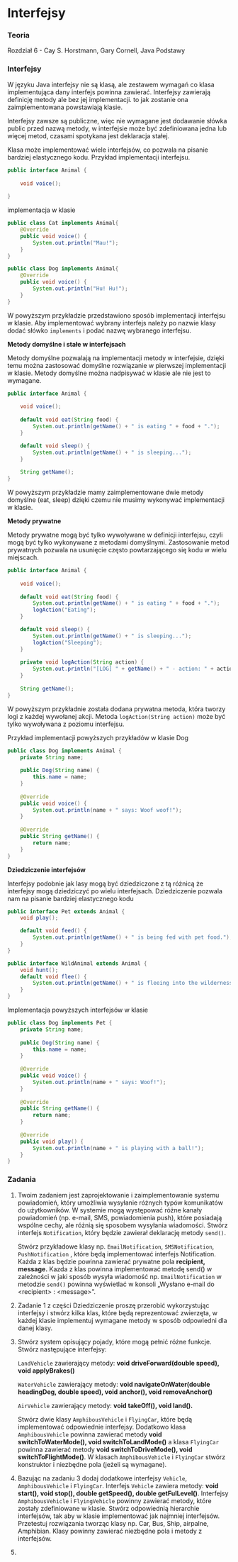 # Interfejsy

### Teoria

Rozdział 6 - Cay S. Horstmann, Gary Cornell, Java Podstawy

### Interfejsy

W języku Java interfejsy nie są klasą, ale zestawem wymagań co klasa implementująca dany interfejs powinna zawierać. Interfejsy zawierają definicję metody ale bez jej implementacji. to jak zostanie ona zaimplementowana powstawiają klasie.&#x20;

Interfejsy zawsze są publiczne, więc nie wymagane jest dodawanie słówka public przed nazwą metody, w interfejsie może być zdefiniowana jedna lub więcej metod, czasami spotykana jest deklaracja stałej.&#x20;

Klasa może implementować wiele interfejsów, co pozwala na pisanie bardziej elastycznego kodu. Przykład implementacji interfejsu.

```java
public interface Animal {
    
    void voice();
    
}
```

implementacja w klasie

```java
public class Cat implements Animal{
    @Override
    public void voice() {
        System.out.println("Mau!");
    }
}

public class Dog implements Animal{
    @Override
    public void voice() {
        System.out.println("Hu! Hu!");
    }
}

```

W powyższym przykładzie przedstawiono sposób implementacji interfejsu w klasie. Aby implementować wybrany interfejs należy po nazwie klasy dodać słówko `implements` i  podać nazwę wybranego interfejsu.&#x20;

**Metody domyślne i stałe w interfejsach**

Metody domyślne pozwalają na implementacji metody w interfejsie, dzięki temu można zastosować domyślne rozwiązanie w pierwszej implementacji w klasie. Metody domyślne można nadpisywać w klasie ale nie jest to wymagane.

```java
public interface Animal {
    
    void voice();
    
    default void eat(String food) {
        System.out.println(getName() + " is eating " + food + ".");
    }

    default void sleep() {
        System.out.println(getName() + " is sleeping...");
    }
    
    String getName();
}
```

&#x20;W powyższym przykładzie mamy zaimplementowane dwie metody domyślne (eat, sleep) dzięki czemu nie musimy wykonywać implementacji w klasie.&#x20;

**Metody prywatne**

Metody prywatne mogą być tylko wywoływane w definicji interfejsu, czyli mogą być tylko wykonywane z metodami domyślnymi. Zastosowanie metod prywatnych pozwala na usunięcie często powtarzającego się kodu w wielu miejscach.

```java
public interface Animal {
    
    void voice();
    
    default void eat(String food) {
        System.out.println(getName() + " is eating " + food + ".");
        logAction("Eating");
    }

    default void sleep() {
        System.out.println(getName() + " is sleeping...");
        logAction("Sleeping");
    }
    
    private void logAction(String action) {
        System.out.println("[LOG] " + getName() + " - action: " + action);
    }
    
    String getName();
}
```

W powyższym przykładnie została dodana prywatna metoda, która tworzy logi z każdej wywołanej akcji. Metoda `logAction(String action)` może być tylko wywoływana z poziomu interfejsu.

Przykład implementacji powyższych przykładów w klasie Dog

```java
public class Dog implements Animal {
    private String name;
    
    public Dog(String name) {
        this.name = name;
    }
    
    @Override
    public void voice() {
        System.out.println(name + " says: Woof woof!");
    }
    
    @Override
    public String getName() {
        return name;
    }
}
```

**Dziedziczenie interfejsów**

Interfejsy podobnie jak lasy mogą być dziedziczone z tą różnicą że interfejsy mogą dziedziczyć po wielu interfejsach. Dziedziczenie pozwala nam na pisanie bardziej elastycznego kodu&#x20;

```java
public interface Pet extends Animal {
    void play();

    default void feed() {
        System.out.println(getName() + " is being fed with pet food.");
    }
}
```

```java
public interface WildAnimal extends Animal {
    void hunt();
    default void flee() {
        System.out.println(getName() + " is fleeing into the wilderness!");
    }
}
```

Implementacja powyższych interfejsów w klasie&#x20;

```java
public class Dog implements Pet {    
    private String name;
    
    public Dog(String name) {
        this.name = name;
    }
    
    @Override
    public void voice() {
        System.out.println(name + " says: Woof!");
    }
    
    @Override
    public String getName() {
        return name;
    }
    
    @Override
    public void play() {
        System.out.println(name + " is playing with a ball!");
    }
}
```

### Zadania

1.  Twoim zadaniem jest zaprojektowanie i zaimplementowanie systemu powiadomień, który umożliwia wysyłanie różnych typów komunikatów do użytkowników. W systemie mogą występować różne kanały powiadomień (np. e-mail, SMS, powiadomienia push), które posiadają wspólne cechy, ale różnią się sposobem wysyłania wiadomości. Stwórz interfejs `Notification`, który będzie zawierał deklarację metody `send()`.&#x20;

    Stwórz przykładowe klasy np. `EmailNotification`, `SMSNotification`, `PushNotification` , które będą implementować interfejs Notification. Każda z klas będzie powinna zawierać prywatne pola **recipient, message.** Kazda z klas powinna implementować metodę send() w zależności w jaki sposób wysyła wiadomość np. `EmailNotification` w metodzie `send()` powinna wyświetlać w konsoli „Wysłano e-mail do \<recipient> : \<message>”.
2. Zadanie 1 z części Dziedziczenie proszę przerobić wykorzystując interfejsy i stwórz kilka klas, które będą reprezentować zwierzęta, w każdej klasie implementuj wymagane metody w sposób odpowiedni dla danej klasy.
3.  Stwórz system opisujący pojady, które mogą pełnić różne funkcje. Stwórz następujące interfejsy:

    `LandVehicle` zawierający metody: **void driveForward(double speed), void applyBrakes()**

    `WaterVehicle` zawierający metody: **void navigateOnWater(double headingDeg, double speed),  void anchor(), void removeAnchor()**

    `AirVehicle` zawierający metody: **void takeOff(), void land().**

    Stwórz dwie klasy `AmphibousVehicle` i `FlyingCar`, które będą implementować odpowiednie interfejsy.  Dodatkowo klasa `AmphibousVehicle` powinna zawierać metody **void switchToWaterMode(), void switchToLandMode()** a klasa `FlyingCar` powinna zawierać metody **void switchToDriveMode(), void switchToFlightMode()**. W klasach `AmphibousVehicle` i `FlyingCar` stwórz konstruktor i niezbędne pola (jeżeli są wymagane).
4. Bazując na zadaniu 3 dodaj dodatkowe interfejsy  `Vehicle`, `AmphibousVehicle` i `FlyingCar`.  Interfejs `Vehicle` zawiera metody: **void start(), void stop(), double getSpeed(), double getFulLevel()**. Interfejsy `AmphibousVehicle` i `FlyingVehicle` powinny zawierać metody, które zostały zdefiniowane w klasie. Stwórz odpowiednią hierarchie interfejsów, tak aby w klasie implementować jak najmniej interfejsów. Przetestuj rozwiązania tworząc klasy np. Car, Bus, Ship, airpalne, Amphibian. Klasy powinny zawierać niezbędne pola i metody z interfejsów.
5.

